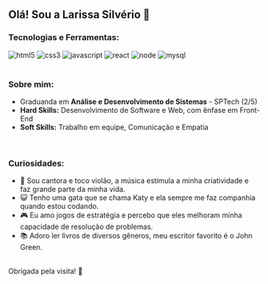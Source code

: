 ## Olá! Sou a Larissa Silvério 👋

### Tecnologias e Ferramentas:

<div style="display: inline_block">
    <img src="https://img.shields.io/badge/HTML5-E34F26?style=for-the-badge&logo=html5&logoColor=white" alt="html5" aling="center"/>
    <img src="https://img.shields.io/badge/CSS3-1572B6?style=for-the-badge&logo=css3&logoColor=white" alt="css3" aling="center"/>
    <img src="https://img.shields.io/badge/JavaScript-F7DF1E?style=for-the-badge&logo=javascript&logoColor=black" alt="javascript" aling="center"/>
    <img src="https://img.shields.io/badge/React-20232A?style=for-the-badge&logo=react&logoColor=61DAFB" alt="react" aling="center"/>
    <img src="https://img.shields.io/badge/Node.js-43853D?style=for-the-badge&logo=node.js&logoColor=white" alt="node" aling="center"/>
    <img src="https://img.shields.io/badge/MySQL-005C84?style=for-the-badge&logo=mysql&logoColor=white" alt="mysql" aling="center"/>
</div>
<br>

### Sobre mim:
- Graduanda em **Análise e Desenvolvimento de Sistemas** - SPTech (2/5)
- **Hard Skills:** Desenvolvimento de Software e Web, com ênfase em Front-End
- **Soft Skills:** Trabalho em equipe, Comunicação e Empatia
  
<br>

### Curiosidades:
- 🎤 Sou cantora e toco violão, a música estimula a minha criatividade e faz grande parte da minha vida.
- 😺 Tenho uma gata que se chama Katy e ela sempre me faz companhia quando estou codando.
- 🎮 Eu amo jogos de estratégia e percebo que eles melhoram minha capacidade de resolução de problemas.
- 📚 Adoro ler livros de diversos gêneros, meu escritor favorito é o John Green.


<br>
Obrigada pela visita! 🚀
